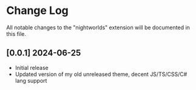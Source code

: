 # Change Log

All notable changes to the "nightworlds" extension will be documented in this file.

## [0.0.1] 2024-06-25

- Initial release
- Updated version of my old unreleased theme, decent JS/TS/CSS/C# lang support

